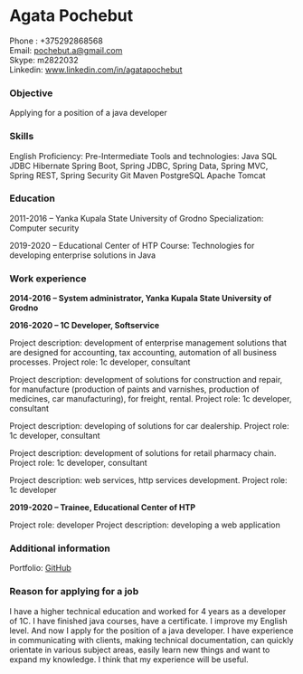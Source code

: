 # Agata Pochebut
Phone : +375292868568  
Email: pochebut.a@gmail.com  
Skype: m2822032  
Linkedin: www.linkedin.com/in/agatapochebut

### Objective
Applying for a position of a java developer

### Skills
English Proficiency: Pre-Intermediate
Tools and technologies: 
Java
SQL
JDBC
Hibernate
Spring Boot, Spring JDBC, Spring Data, Spring MVC, Spring REST, Spring Security
Git
Maven
PostgreSQL
Apache Tomcat

### Education
2011-2016 – Yanka Kupala State University of Grodno
Specialization: Computer security

2019-2020 – Educational Center of HTP
Course: Technologies for developing enterprise solutions in Java

### Work experience
**2014-2016 – System administrator, Yanka Kupala State University of Grodno**

**2016-2020 – 1С Developer, Softservice**

Project description: development of enterprise management solutions that are designed for
accounting, tax accounting, automation of all business processes.
Project role: 1с developer, consultant

Project description: development of solutions for construction and repair, for manufacture (production of paints and varnishes, production of medicines, car manufacturing), for freight, rental.
Project role: 1с developer, consultant

Project description: developing of solutions for car dealership.
Project role: 1с developer, consultant

Project description: development of solutions for retail pharmacy chain.
Project role: 1с developer, consultant

Project description: web services, http services development.
Project role: 1с developer

**2019-2020 – Trainee, Educational Center of HTP**

Project role: developer
Project description: developing a web application

### Additional information
Portfolio: [GitHub](https://github.com/AgataPochebut)

### Reason for applying for a job 
I have a higher technical education and worked for 4 years as a developer of 1C. I have finished java courses, have a certificate. I improve my English level. And now I apply for the position of a java developer.
I have experience in communicating with clients, making technical documentation, can quickly orientate in various subject areas, easily learn new things and want to expand my knowledge. I think that my experience will be useful.

